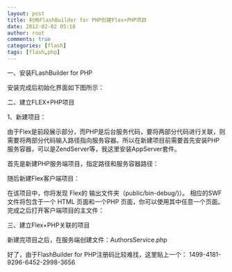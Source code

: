 ```yaml
---
layout: post
title: 利用FlashBuilder for PHP创建Flex+PHP项目
date: 2012-02-02 05:18
author: root
comments: true
categories: [flash]
tags: [flash,php]
---
```


一、安装FLashBuilder for PHP

安装完成后初始化界面如下图所示：

二、建立FLEX+PHP项目

1、新建项目：

由于Flex是前段展示部分，而PHP是后台服务代码，要将两部分代码进行关联，则需要将两部分代码输入路径指向服务容器。所以在新建项目前需要首先安装PHP服务容器，可以是ZendServer等，我这里安装AppServer套件。

首先是新建PHP服务端项目，指定路径和服务容器路径：


随后新建Flex客户端项目：

在该项目中，你将发现 Flex的 输出文件夹（public/bin-debug/)）。 相应的SWF 文件将包含于一个 HTML 页面和一个PHP 页面，你可以使用其中任意一个页面。完成之后打开客户端项目的主文件：


三、建立Flex+PHP关联的项目

新建完项目之后，在服务端创建文件：AuthorsService.php

好了，由于FlashBuilder for PHP注册码比较难找，这里贴上一个：
1499-4181-9296-6452-2998-3656
